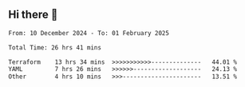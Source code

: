## Hi there 👋

<!-- TECHNOLOGIES:START -->
<!-- TECHNOLOGIES:END -->

<!--START_SECTION:waka-->

```txt
From: 10 December 2024 - To: 01 February 2025

Total Time: 26 hrs 41 mins

Terraform    13 hrs 34 mins  >>>>>>>>>>>--------------   44.01 %
YAML         7 hrs 26 mins   >>>>>>-------------------   24.13 %
Other        4 hrs 10 mins   >>>----------------------   13.51 %
```

<!--END_SECTION:waka-->

